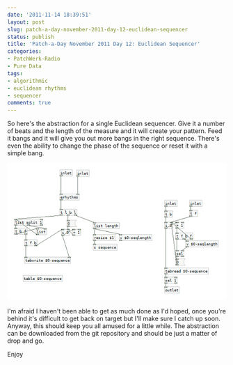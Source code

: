 ```yaml
---
date: '2011-11-14 18:39:51'
layout: post
slug: patch-a-day-november-2011-day-12-euclidean-sequencer
status: publish
title: 'Patch-a-Day November 2011 Day 12: Euclidean Sequencer'
categories:
- PatchWerk-Radio
- Pure Data
tags:
- algorithmic
- euclidean rhythms
- sequencer
comments: true
---
```


So here's the abstraction for a single Euclidean sequencer. Give it a number of beats and the length of the measure and it will create your pattern. Feed it bangs and it will give you out more bangs in the right sequence. There's even the ability to change the phase of the sequence or reset it with a simple bang.

![Euclidean sequence abstraction](/a/2011-11-14-patch-a-day-november-2011-day-12-euclidean-sequencer/Euclidean-sequence-abstraction.png)

I'm afraid I haven't been able to get as much done as I'd hoped, once you're behind it's difficult to get back on target but I'll make sure I catch up soon. Anyway, this should keep you all amused for a little while. The abstraction can be downloaded from the git repository and should be just a matter of drop and go.

Enjoy
